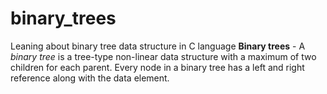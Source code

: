 # binary_trees
Leaning about binary tree data structure in C language
**Binary trees** -  A *binary tree* is a tree-type non-linear data structure with a maximum of two children for each parent. Every node in a binary tree has a left and right reference along with the data element.
